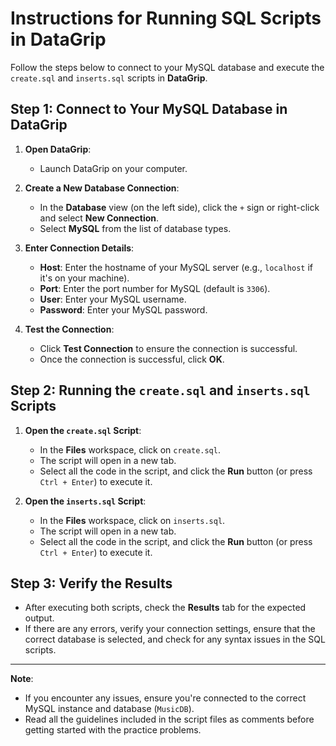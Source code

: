 # Instructions for Running SQL Scripts in DataGrip

Follow the steps below to connect to your MySQL database and execute the `create.sql` and `inserts.sql` scripts in **DataGrip**.

## Step 1: Connect to Your MySQL Database in DataGrip

1. **Open DataGrip**:
   - Launch DataGrip on your computer.

2. **Create a New Database Connection**:
   - In the **Database** view (on the left side), click the `+` sign or right-click and select **New Connection**.
   - Select **MySQL** from the list of database types.

3. **Enter Connection Details**:
   - **Host**: Enter the hostname of your MySQL server (e.g., `localhost` if it's on your machine).
   - **Port**: Enter the port number for MySQL (default is `3306`).
   - **User**: Enter your MySQL username.
   - **Password**: Enter your MySQL password.

4. **Test the Connection**:
   - Click **Test Connection** to ensure the connection is successful.
   - Once the connection is successful, click **OK**.

## Step 2: Running the `create.sql` and `inserts.sql` Scripts

1. **Open the `create.sql` Script**:
   - In the **Files** workspace, click on `create.sql`.
   - The script will open in a new tab.
   - Select all the code in the script, and click the **Run** button (or press `Ctrl + Enter`) to execute it.

2. **Open the `inserts.sql` Script**:
   - In the **Files** workspace, click on `inserts.sql`.
   - The script will open in a new tab.
   - Select all the code in the script, and click the **Run** button (or press `Ctrl + Enter`) to execute it.

## Step 3: Verify the Results

- After executing both scripts, check the **Results** tab for the expected output.
- If there are any errors, verify your connection settings, ensure that the correct database is selected, and check for any syntax issues in the SQL scripts.

---

**Note**: 
- If you encounter any issues, ensure you're connected to the correct MySQL instance and database (`MusicDB`).
- Read all the guidelines included in the script files as comments before getting started with the practice problems.
